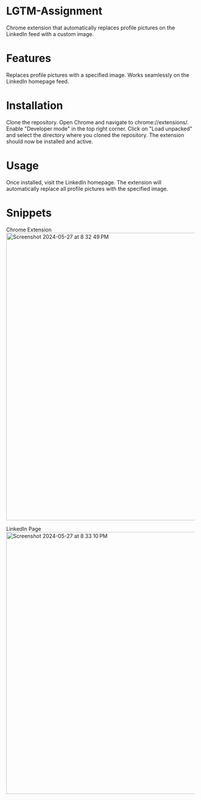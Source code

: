 # LGTM-Assignment
Chrome extension that automatically replaces profile pictures on the LinkedIn feed with a custom image.

# Features
Replaces profile pictures with a specified image.
Works seamlessly on the LinkedIn homepage feed.

# Installation
Clone the repository.
Open Chrome and navigate to chrome://extensions/.
Enable "Developer mode" in the top right corner.
Click on "Load unpacked" and select the directory where you cloned the repository.
The extension should now be installed and active.

# Usage
Once installed, visit the LinkedIn homepage.
The extension will automatically replace all profile pictures with the specified image.

# Snippets

Chrome Extension
<img width="766" alt="Screenshot 2024-05-27 at 8 32 49 PM" src="https://github.com/sejalmah/LGTM-Assignment/assets/72298689/c9bbc0c8-ba4c-4c2f-9eb3-ee1d22b0ecbe">

LinkedIn Page
<img width="698" alt="Screenshot 2024-05-27 at 8 33 10 PM" src="https://github.com/sejalmah/LGTM-Assignment/assets/72298689/b80473bc-4ae7-4896-97b5-763a30fbf4a3">
